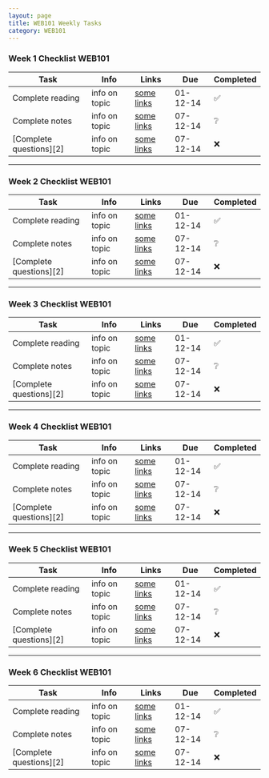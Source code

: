 ```yaml
---
layout: page
title: WEB101 Weekly Tasks
category: WEB101
---
```


### Week 1 Checklist WEB101

Task                      | Info              | Links                             | Due        | Completed
------------------------- | ----------------- | --------------------------------- | ---------- | --------
Complete reading          | info on topic     | [some links](htt://example.com)   | 01-12-14   | ✅
Complete notes            | info on topic     | [some links](htt://example.com)   | 07-12-14   | ❔ 
[Complete questions][2]   | info on topic     | [some links](htt://example.com)   | 07-12-14   | ❌ 


---

### Week 2 Checklist WEB101

Task                      | Info              | Links                             | Due        | Completed
------------------------- | ----------------- | --------------------------------- | ---------- | --------
Complete reading          | info on topic     | [some links](htt://example.com)   | 01-12-14   | ✅
Complete notes            | info on topic     | [some links](htt://example.com)   | 07-12-14   | ❔ 
[Complete questions][2]   | info on topic     | [some links](htt://example.com)   | 07-12-14   | ❌ 


---

### Week 3 Checklist WEB101

Task                      | Info              | Links                             | Due        | Completed
------------------------- | ----------------- | --------------------------------- | ---------- | --------
Complete reading          | info on topic     | [some links](htt://example.com)   | 01-12-14   | ✅
Complete notes            | info on topic     | [some links](htt://example.com)   | 07-12-14   | ❔ 
[Complete questions][2]   | info on topic     | [some links](htt://example.com)   | 07-12-14   | ❌ 


---

### Week 4 Checklist WEB101

Task                      | Info              | Links                             | Due        | Completed
------------------------- | ----------------- | --------------------------------- | ---------- | --------
Complete reading          | info on topic     | [some links](htt://example.com)   | 01-12-14   | ✅
Complete notes            | info on topic     | [some links](htt://example.com)   | 07-12-14   | ❔ 
[Complete questions][2]   | info on topic     | [some links](htt://example.com)   | 07-12-14   | ❌ 


---

### Week 5 Checklist WEB101

Task                      | Info              | Links                             | Due        | Completed
------------------------- | ----------------- | --------------------------------- | ---------- | --------
Complete reading          | info on topic     | [some links](htt://example.com)   | 01-12-14   | ✅
Complete notes            | info on topic     | [some links](htt://example.com)   | 07-12-14   | ❔ 
[Complete questions][2]   | info on topic     | [some links](htt://example.com)   | 07-12-14   | ❌ 


---

### Week 6 Checklist WEB101

Task                      | Info              | Links                             | Due        | Completed
------------------------- | ----------------- | --------------------------------- | ---------- | --------
Complete reading          | info on topic     | [some links](htt://example.com)   | 01-12-14   | ✅
Complete notes            | info on topic     | [some links](htt://example.com)   | 07-12-14   | ❔ 
[Complete questions][2]   | info on topic     | [some links](htt://example.com)   | 07-12-14   | ❌ 
